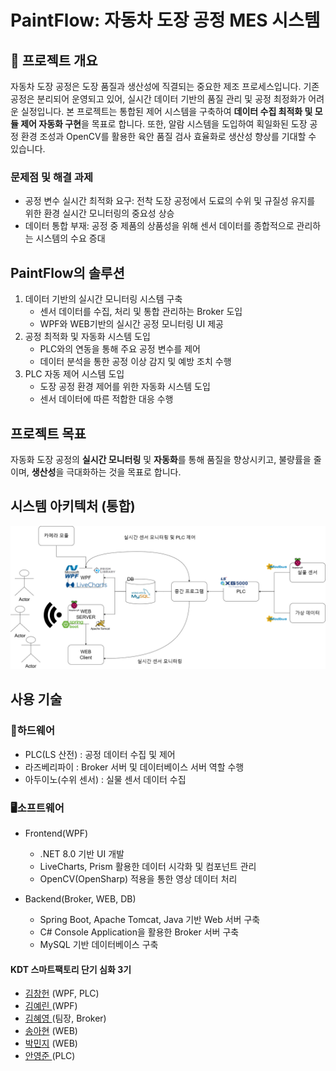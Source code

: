 # PaintFlow: 자동차 도장 공정 MES 시스템

## 🚗 프로젝트 개요

자동차 도장 공정은 도장 품질과 생산성에 직결되는 중요한 제조 프로세스입니다. 기존 공정은 분리되어 운영되고 있어, 실시간 데이터 기반의 품질 관리 및 공정 최정화가 어려운 실정입니다. 본 프로젝트는 통합된 제어 시스템을 구축하여 **데이터 수집 최적화 및 모듈 제어 자동화 구현**을 목표로 합니다. 또한, 알람 시스템을 도입하여 획일화된 도장 공정 환경 조성과 OpenCV를 활용한 육안 품질 검사 효율화로 생산성 향상를 기대할 수 있습니다.

### 문제점 및 해결 과제

* 공정 변수 실시간 최적화 요구: 전착 도장 공정에서 도료의 수위 및 규질성 유지를 위한 환경 실시간 모니터링의 중요성 상승
* 데이터 통합 부재: 공정 중 제품의 상품성을 위해 센서 데이터를 종합적으로 관리하는 시스템의 수요 증대

## PaintFlow의 솔루션

1. 데이터 기반의 실시간 모니터링 시스템 구축
    * 센서 데이터를 수집, 처리 및 통합 관리하는 Broker 도입
    * WPF와 WEB기반의 실시간 공정 모니터링 UI 제공
2. 공정 최적화 및 자동화 시스템 도입
    * PLC와의 연동을 통해 주요 공정 변수를 제어
    * 데이터 분석을 통한 공정 이상 감지 및 예방 조치 수행
3. PLC 자동 제어 시스템 도입
    * 도장 공정 환경 제어를 위한 자동화 시스템 도입
    * 센서 데이터에 따른 적합한 대응 수행

## 프로젝트 목표

자동화 도장 공정의 **실시간 모니터링** 및 **자동화**를 통해 품질을 향상시키고, 불량률을 줄이며, **생산성**을 극대화하는 것을 목표로 합니다.

## 시스템 아키텍처 (통합)

![1](/img/systemArchitecture.png)


## 사용 기술

### 🔨하드웨어

* PLC(LS 산전) : 공정 데이터 수집 및 제어
* 라즈베리파이 : Broker 서버 및 데이터베이스 서버 역할 수행
* 아두이노(수위 센서) : 실물 센서 데이터 수집

### 🖥️소프트웨어

* Frontend(WPF)
    * .NET 8.0 기반 UI 개발
    * LiveCharts, Prism 활용한 데이터 시각화 및 컴포넌트 관리
    * OpenCV(OpenSharp) 적용을 통한 영상 데이터 처리

* Backend(Broker, WEB, DB)
    * Spring Boot, Apache Tomcat, Java 기반 Web 서버 구축
    * C# Console Application을 활용한 Broker 서버 구축
    * MySQL 기반 데이터베이스 구축

#### KDT 스마트팩토리 단기 심화 3기
* <a href = "https://github.com/salt338-03">김창헌</a> (WPF, PLC)
* <a href = "https://github.com/Kim-yerin0904">김예린 </a> (WPF)
* <a href = "https://github.com/hyeyeoung">김혜영 </a> (팀장, Broker)
* <a href = "https://github.com/Ahyun-Song">송아현</a> (WEB)
* <a href = "https://github.com/rninji24">박민지</a> (WEB)
* <a href = "https://github.com/YoungJunBAS">안영준 </a> (PLC)
